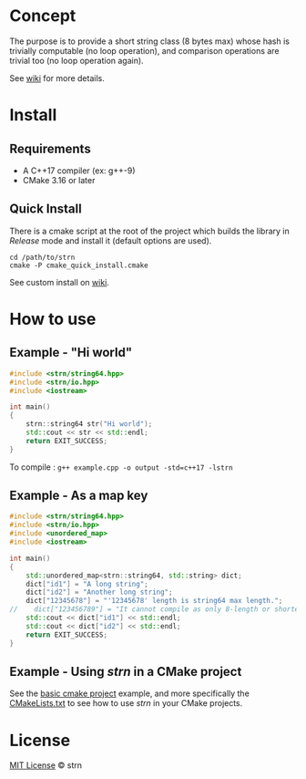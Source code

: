 # Concept #

The purpose is to provide a short string class (8 bytes max) whose hash is trivially computable
(no loop operation), and comparison operations are trivial too (no loop operation again).

See [wiki](https://github.com/arapelle/strn/wiki) for more details.

# Install #
## Requirements ##
- A C++17 compiler (ex: g++-9)
- CMake 3.16 or later

## Quick Install ##
There is a cmake script at the root of the project which builds the library in *Release* mode and install it (default options are used).
```
cd /path/to/strn
cmake -P cmake_quick_install.cmake
```

See custom install on [wiki](https://github.com/arapelle/strn/wiki/Install#custom-install).

# How to use
## Example - "Hi world"
```c++
#include <strn/string64.hpp>
#include <strn/io.hpp>
#include <iostream>

int main()
{
    strn::string64 str("Hi world");
    std::cout << str << std::endl;
    return EXIT_SUCCESS;
}
```

To compile : `g++ example.cpp -o output -std=c++17 -lstrn`

## Example - As a map key
```c++
#include <strn/string64.hpp>
#include <strn/io.hpp>
#include <unordered_map>
#include <iostream>

int main()
{
    std::unordered_map<strn::string64, std::string> dict;
    dict["id1"] = "A long string";
    dict["id2"] = "Another long string";
    dict["12345678"] = "'12345678' length is string64 max length.";
//    dict["123456789"] = "It cannot compile as only 8-length or shorter C-string are accepted.";
    std::cout << dict["id1"] << std::endl;
    std::cout << dict["id2"] << std::endl;
    return EXIT_SUCCESS;
}
```
## Example - Using *strn* in a CMake project
See the [basic cmake project](https://github.com/arapelle/strn/tree/master/example/basic_cmake_project) example, and more specifically the [CMakeLists.txt](https://github.com/arapelle/strn/tree/master/example/basic_cmake_project/CMakeLists.txt) to see how to use *strn* in your CMake projects.

# License

[MIT License](./LICENSE.md) © strn
